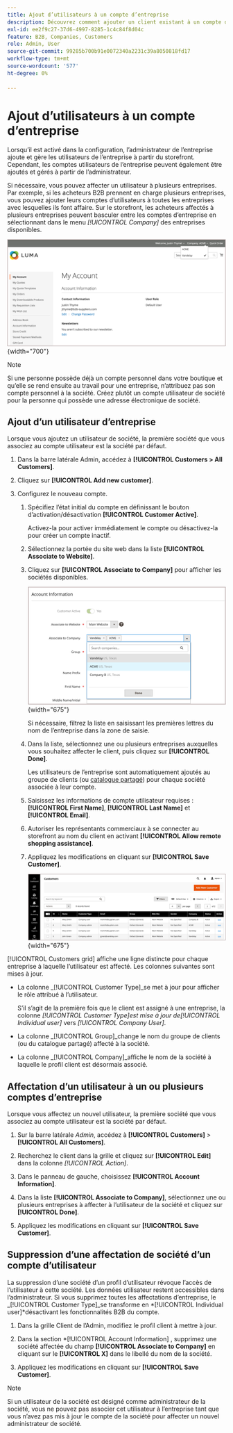 ```yaml
---
title: Ajout d’utilisateurs à un compte d’entreprise
description: Découvrez comment ajouter un client existant à un compte d’entreprise.
exl-id: ee2f9c27-37d6-4997-8285-1c4c84f8d04c
feature: B2B, Companies, Customers
role: Admin, User
source-git-commit: 99285b700b91e0072340a2231c39a8050818fd17
workflow-type: tm+mt
source-wordcount: '577'
ht-degree: 0%

---
```


# Ajout d’utilisateurs à un compte d’entreprise

Lorsqu’il est activé dans la configuration, l’administrateur de l’entreprise ajoute et gère les utilisateurs de l’entreprise à partir du storefront. Cependant, les comptes utilisateurs de l’entreprise peuvent également être ajoutés et gérés à partir de l’administrateur.

Si nécessaire, vous pouvez affecter un utilisateur à plusieurs entreprises. Par exemple, si les acheteurs B2B prennent en charge plusieurs entreprises, vous pouvez ajouter leurs comptes d’utilisateurs à toutes les entreprises avec lesquelles ils font affaire. Sur le storefront, les acheteurs affectés à plusieurs entreprises peuvent basculer entre les comptes d’entreprise en sélectionnant dans le menu *[!UICONTROL Company]* des entreprises disponibles.

![Associer à la société](./assets/company-assign-multi-switcher.png){width="700"}

>[!NOTE]
>
>Si une personne possède déjà un compte personnel dans votre boutique et qu’elle se rend ensuite au travail pour une entreprise, n’attribuez pas son compte personnel à la société. Créez plutôt un compte utilisateur de société pour la personne qui possède une adresse électronique de société.

## Ajout d’un utilisateur d’entreprise

Lorsque vous ajoutez un utilisateur de société, la première société que vous associez au compte utilisateur est la société par défaut.

1. Dans la barre latérale Admin, accédez à **[!UICONTROL Customers > All Customers]**.

1. Cliquez sur **[!UICONTROL Add new customer]**.

1. Configurez le nouveau compte.

   1. Spécifiez l’état initial du compte en définissant le bouton d’activation/désactivation **[!UICONTROL Customer Active]**.

      Activez-la pour activer immédiatement le compte ou désactivez-la pour créer un compte inactif.

   1. Sélectionnez la portée du site web dans la liste **[!UICONTROL Associate to Website]**.

   1. Cliquez sur **[!UICONTROL Associate to Company]** pour afficher les sociétés disponibles.

      ![Associer à la société](./assets/company-assign-customer-account.png){width="675"}

      Si nécessaire, filtrez la liste en saisissant les premières lettres du nom de l’entreprise dans la zone de saisie.

   1. Dans la liste, sélectionnez une ou plusieurs entreprises auxquelles vous souhaitez affecter le client, puis cliquez sur **[!UICONTROL Done]**.

      Les utilisateurs de l’entreprise sont automatiquement ajoutés au groupe de clients (ou [catalogue partagé](catalog-shared.md)) pour chaque société associée à leur compte.

   1. Saisissez les informations de compte utilisateur requises : **[!UICONTROL First Name]**, **[!UICONTROL Last Name]** et **[!UICONTROL Email]**.

   1. Autoriser les représentants commerciaux à se connecter au storefront au nom du client en activant **[!UICONTROL Allow remote shopping assistance]**.

   1. Appliquez les modifications en cliquant sur **[!UICONTROL Save Customer]**.

      ![Grille client avec affectations de société](./assets/company-assign-user-assignments.png){width="675"}

[!UICONTROL Customers grid] affiche une ligne distincte pour chaque entreprise à laquelle l’utilisateur est affecté. Les colonnes suivantes sont mises à jour.

- La colonne _[!UICONTROL Customer Type]_se met à jour pour afficher le rôle attribué à l’utilisateur.

  S’il s’agit de la première fois que le client est assigné à une entreprise, la colonne _[!UICONTROL Customer Type]_est mise à jour de_[!UICONTROL Individual user]_ vers _[!UICONTROL Company User]_.

- La colonne _[!UICONTROL Group]_change le nom du groupe de clients (ou du catalogue partagé) affecté à la société.

- La colonne _[!UICONTROL Company]_affiche le nom de la société à laquelle le profil client est désormais associé.

## Affectation d’un utilisateur à un ou plusieurs comptes d’entreprise

Lorsque vous affectez un nouvel utilisateur, la première société que vous associez au compte utilisateur est la société par défaut.

1. Sur la barre latérale _Admin_, accédez à **[!UICONTROL Customers]** > **[!UICONTROL All Customers]**.

1. Recherchez le client dans la grille et cliquez sur **[!UICONTROL Edit]** dans la colonne _[!UICONTROL Action]_.

1. Dans le panneau de gauche, choisissez **[!UICONTROL Account Information]**.

1. Dans la liste **[!UICONTROL Associate to Company]**, sélectionnez une ou plusieurs entreprises à affecter à l’utilisateur de la société et cliquez sur **[!UICONTROL Done]**.

1. Appliquez les modifications en cliquant sur **[!UICONTROL Save Customer]**.

## Suppression d’une affectation de société d’un compte d’utilisateur

La suppression d’une société d’un profil d’utilisateur révoque l’accès de l’utilisateur à cette société. Les données utilisateur restent accessibles dans l’administrateur. Si vous supprimez toutes les affectations d’entreprise, le _[!UICONTROL Customer Type]_se transforme en *[!UICONTROL Individual user]*désactivant les fonctionnalités B2B du compte.

1. Dans la grille Client de l’Admin, modifiez le profil client à mettre à jour.

1. Dans la section *[!UICONTROL Account Information] , supprimez une société affectée du champ **[!UICONTROL Associate to Company]** en cliquant sur le **[!UICONTROL X]** dans le libellé du nom de la société.

1. Appliquez les modifications en cliquant sur **[!UICONTROL Save Customer]**.

>[!NOTE]
>
>Si un utilisateur de la société est désigné comme administrateur de la société, vous ne pouvez pas associer cet utilisateur à l’entreprise tant que vous n’avez pas mis à jour le compte de la société pour affecter un nouvel administrateur de société.
